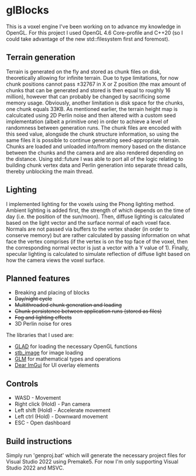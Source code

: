 # glBlocks

This is a voxel engine I've been working on to advance my knowledge in OpenGL. For this project I used OpenGL 4.6 Core-profile and C++20 (so I could take advantage of the new std::filesystem first and foremost).

## Terrain generation
Terrain is generated on the fly and stored as chunk files on disk, theoretically allowing for infinite terrain. Due to type limitations, for now chunk positions cannot pass ±32767 in X or Z position (the max amount of chunks that can be generated and stored is then equal to roughly 16 million), however that can probably be changed by sacrificing some memory usage. Obviously, another limitation is disk space for the chunks, one chunk equals 33KB. As mentioned earlier, the terrain height map is calculcated using 2D Perlin noise and then altered with a custom seed implementation (albeit a primitive one) in order to achieve a level of randomness between generation runs. The chunk files are encoded with this seed value, alongside the chunk structure information, so using the same files it is possible to continue generating seed-appropriate terrain. Chunks are loaded and unloaded into/from memory based on the distance between the chunks and the camera and are also rendered depending on the distance. Using std::future I was able to port all of the logic relating to building chunk vertex data and Perlin generation into separate thread calls, thereby unblocking the main thread.

## Lighting
I implemented lighting for the voxels using the Phong lighting method. Ambient lighting is added first, the strength of which depends on the time of day (i.e. the position of the sun/moon). Then, diffuse lighting is calculated based on the light vector and the surface normal of each voxel face. Normals are not passed via buffers to the vertex shader (in order to conserve memory) but are rather calculated by passing information on what face the vertex comprises (if the vertex is on the top face of the voxel, then the corresponding normal vector is just a vector with a Y value of 1). Finally, specular lighting is calculated to simulate reflection of diffuse light based on how the camera views the voxel surface. 

## Planned features

- Breaking and placing of blocks
- ~~Day/night cycle~~
- ~~Multithreaded chunk generation and loading~~
- ~~Chunk persistence between application runs (stored as files)~~
- ~~Fog and lighting effects~~
- 3D Perlin noise for ores

The libraries that I used are:

- [GLAD](https://github.com/Dav1dde/glad) for loading the necessary OpenGL functions
- [stb_image](https://github.com/nothings/stb) for image loading
- [GLM](https://github.com/g-truc/glm) for mathematical types and operations
- [Dear ImGui](https://github.com/ocornut/imgui) for UI overlay elements

## Controls

- WASD - Movement
- Right click (Hold) - Pan camera
- Left shift (Hold) - Accelerate movement
- Left ctrl (Hold) - Downward movement
- ESC - Open dashboard

## Build instructions

Simply run 'genproj.bat' which will generate the necessary project files for Visual Studio 2022 using Premake5. For now I'm only supporting Visual Studio 2022 and MSVC.
